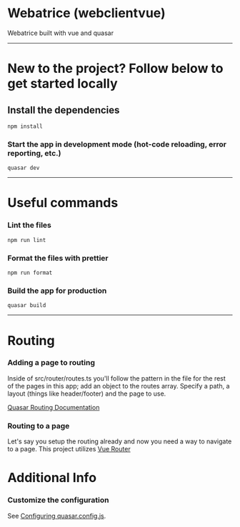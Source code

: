 # Webatrice (webclientvue)

Webatrice built with vue and quasar

---

# New to the project? Follow below to get started locally

## Install the dependencies

```terminal
npm install
```

### Start the app in development mode (hot-code reloading, error reporting, etc.)

```terminal
quasar dev
```

---

# Useful commands

### Lint the files

```terminal
npm run lint
```

### Format the files with prettier

```terminal
npm run format
```

### Build the app for production

```terminal
quasar build
```

---

# Routing

### Adding a page to routing

Inside of src/router/routes.ts you'll follow the pattern in the file for the rest of the pages in this app; add an object to the routes array. Specify a path, a layout (things like header/footer) and the page to use.

[Quasar Routing Documentation](https://quasar.dev/layout/routing-with-layouts-and-pages)

### Routing to a page

Let's say you setup the routing already and now you need a way to navigate to a page. This project utilizes [Vue Router](https://router.vuejs.org/guide/advanced/composition-api)

# Additional Info

### Customize the configuration

See [Configuring quasar.config.js](https://v2.quasar.dev/quasar-cli-vite/quasar-config-js).
